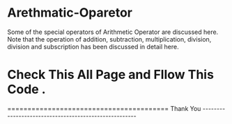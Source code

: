 # Arethmatic-Oparetor
Some of the special operators of Arithmetic Operator are discussed here. Note that the operation of addition, subtraction, multiplication, division, division and subscription has been discussed in detail here.


# Check This All Page and Fllow This Code .






======================================== Thank You ------------------------------------------------------
